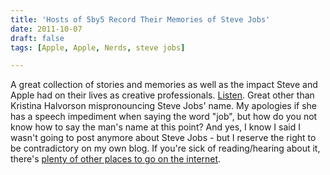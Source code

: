```yaml
---
title: 'Hosts of 5by5 Record Their Memories of Steve Jobs'
date: 2011-10-07
draft: false
tags: [Apple, Apple, Nerds, steve jobs]

---
```


A great collection of stories and memories as well as the impact Steve and Apple had on their lives as creative professionals. [Listen](http://5by5.tv/specials/2). Great other than Kristina Halvorson mispronouncing Steve Jobs' name. My apologies if she has a speech impediment when saying the word "job", but how do you not know how to say the man's name at this point? And yes, I know I said I wasn't going to post anymore about Steve Jobs - but I reserve the right to be contradictory on my own blog. If you're sick of reading/hearing about it, there's [plenty of other places to go on the internet](http://www.google.ca/search?client=safari&rls=en&q=my+mommy+didn't+hug+me+enough&ie=UTF-8&oe=UTF-8&redir_esc=&ei=fliPTtTCLPGDsgK_zY27AQ).
